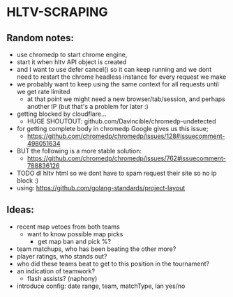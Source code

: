# HLTV-SCRAPING

## Random notes:
- use chromedp to start chrome engine,
- start it when hltv API object is created
- and I want to use defer cancel() so it can keep running and 
  we dont need to restart the chrome headless instance for every request we make
- we probably want to keep using the same context for all requests until we get rate limited
    - at that point we might need a new browser/tab/session, and perhaps another IP (but that's a problem for later :)
- getting blocked by cloudflare...
    - HUGE SHOUTOUT: github.com/Davincible/chromedp-undetected
- for getting complete body in chromedp Google gives us this issue;
    - https://github.com/chromedp/chromedp/issues/128#issuecomment-498051634
- BUT the following is a more stable solution:
    - https://github.com/chromedp/chromedp/issues/762#issuecomment-788836126
- TODO dl hltv html so we dont have to spam request their site so no ip block :)
- using: https://github.com/golang-standards/project-layout

## Ideas:
- recent map vetoes from both teams
  - want to know possible map picks
    - get map ban and pick %?
- team matchups, who has been beating the other more?
- player ratings, who stands out?
- who did these teams beat to get to this position in the tournament?
- an indication of teamwork?
  - flash assists? (naphony)
- introduce config: date range, team, matchType, lan yes/no
